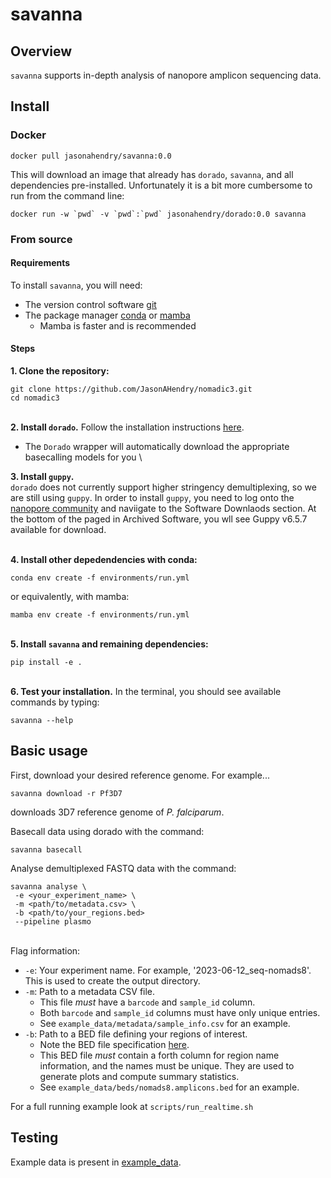 # savanna
## Overview
`savanna` supports in-depth analysis of nanopore amplicon sequencing data.

## Install
### Docker
```
docker pull jasonahendry/savanna:0.0
```
This will download an image that already has `dorado`, `savanna`, and all dependencies pre-installed. Unfortunately it is a bit more cumbersome to run from the command line:

```
docker run -w `pwd` -v `pwd`:`pwd` jasonahendry/dorado:0.0 savanna
```

### From source
#### Requirements
To install `savanna`, you will need:
- The version control software [git](https://github.com/git-guides/install-git)
- The package manager [conda](https://docs.conda.io/projects/conda/en/latest/user-guide/install/index.html) or [mamba](https://mamba.readthedocs.io/en/latest/installation.html) 
  - Mamba is faster and is recommended

#### Steps
**1.  Clone the repository:**
```
git clone https://github.com/JasonAHendry/nomadic3.git
cd nomadic3
```
\
**2. Install `dorado`.**
Follow the installation instructions [here](https://github.com/nanoporetech/dorado).
- The `Dorado` wrapper will automatically download the appropriate basecalling models for you
\

**3. Install `guppy`.**
\
`dorado` does not currently support higher stringency demultiplexing, so we are still using `guppy`. In order to install `guppy`, you need to log onto the [nanopore community](https://community.nanoporetech.com) and naviigate to the Software  Downlaods section. At the bottom of the paged in Archived Software, you wll see Guppy v6.5.7 available for download.

\
**4.  Install other depedendencies with conda:**
```
conda env create -f environments/run.yml
```
or equivalently, with mamba:
```
mamba env create -f environments/run.yml
```
\
**5. Install `savanna` and remaining dependencies:**
```
pip install -e .
```
\
**6. Test your installation.**
In the terminal, you should see available commands by typing:
```
savanna --help
```

## Basic usage
First, download your desired reference genome. For example...
```
savanna download -r Pf3D7
```
downloads 3D7 reference genome of *P. falciparum*.

Basecall data using dorado with the command:
```
savanna basecall
```

Analyse demultiplexed FASTQ data with the command:
```
savanna analyse \
 -e <your_experiment_name> \
 -m <path/to/metadata.csv> \
 -b <path/to/your_regions.bed>
 --pipeline plasmo
```

\
Flag information:
- `-e`: Your experiment name. For example, '2023-06-12_seq-nomads8'. This is used to create the output directory.
- `-m`: Path to a metadata CSV file. 
  - This file *must* have a `barcode` and `sample_id` column.
  - Both `barcode` and `sample_id` columns must have only unique entries.
  - See `example_data/metadata/sample_info.csv` for an example.
- `-b`: Path to a BED file defining your regions of interest.
  - Note the BED file specification [here](https://en.wikipedia.org/wiki/BED_(file_format)).
  - This BED file *must* contain a forth column for region name information, and the names must be unique. They are used to generate plots and compute summary statistics.
  - See `example_data/beds/nomads8.amplicons.bed` for an example.

For a full running example look at `scripts/run_realtime.sh`

## Testing
Example data is present in [example_data](https://github.com/JasonAHendry/savanna/tree/master/example_data).

